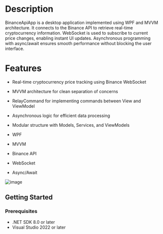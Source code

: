 # Description
BinanceApiApp is a desktop application implemented using WPF and MVVM architecture. It connects to the Binance API to retrieve real-time cryptocurrency information. WebSocket is used to subscribe to current price changes, enabling instant UI updates. Asynchronous programming with async/await ensures smooth performance without blocking the user interface.

# Features
- Real-time cryptocurrency price tracking using Binance WebSocket
- MVVM architecture for clean separation of concerns
- RelayCommand for implementing commands between View and ViewModel
- Asynchronous logic for efficient data processing
- Modular structure with Models, Services, and ViewModels

- WPF
- MVVM
- Binance API
- WebSocket
- Async/Await

![image](https://github.com/user-attachments/assets/2c75d898-e1b9-4669-9461-a6a2d97fe583)

## Getting Started

### Prerequisites
- .NET SDK 8.0 or later
- Visual Studio 2022 or later
